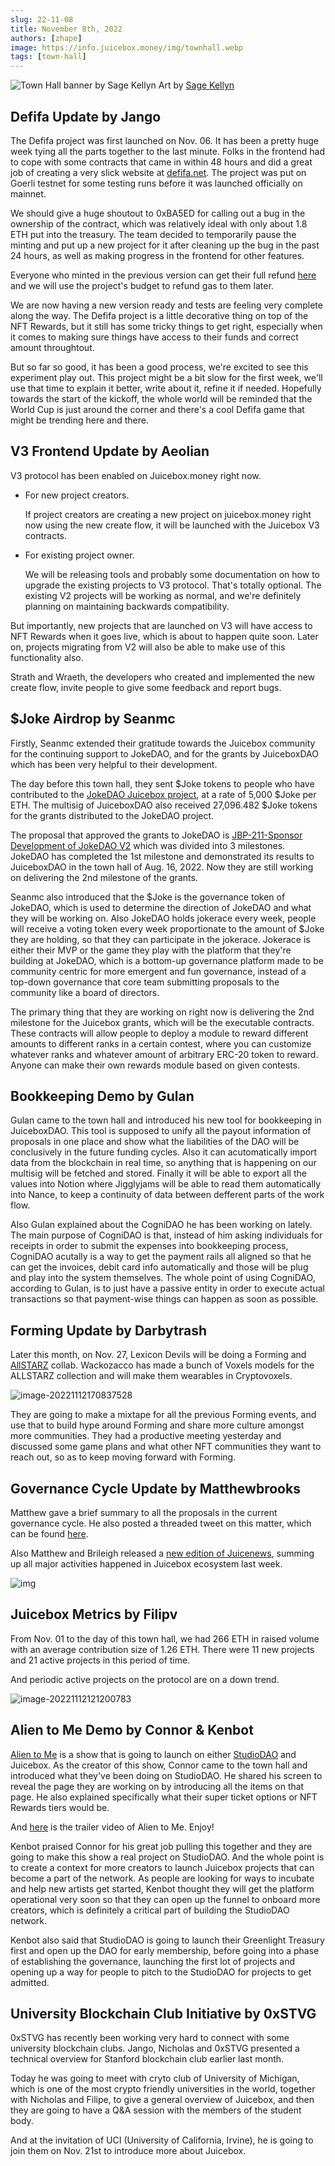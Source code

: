 ```yaml
---
slug: 22-11-08
title: November 8th, 2022
authors: [zhape]
image: https://info.juicebox.money/img/townhall.webp
tags: [town-hall]
---
```


![Town Hall banner by Sage Kellyn](/img/townhall.webp) 
Art by [Sage Kellyn](https://twitter.com/SageKellyn)


## Defifa Update by Jango

The Defifa project was first launched on Nov. 06.  It has been a pretty huge week tying all the parts together to the last minute. Folks in the frontend had to cope with some contracts that came in within 48 hours and did a great job of creating a very slick website at [defifa.net](https://www.defifa.net/).  The project was put on Goerli testnet for some testing runs before it was launched officially on mainnet.

We should give a huge shoutout to 0xBA5ED for calling out a bug in the ownership of the contract, which was relatively ideal with only about 1.8 ETH put into the treasury.  The team decided to temporarily pause the minting and put up a new project for it after cleaning up the bug in the past 24 hours, as well as making progress in the frontend for other features.

Everyone who minted in the previous version can get their full refund [here](https://take1.defifa.net/) and we will  use the project's budget to refund gas to them later.

 We are now having a new version ready and tests are feeling very complete along the way.  The Defifa project is a little decorative thing on top of the NFT Rewards, but it still has some tricky things to get right, especially when it comes to making sure things have access to their funds and correct amount throughtout.

But so far so good, it has been a good process, we're  excited to see this experiment play out. This project might be a bit slow for the first week, we'll use that time to explain it better, write about it, refine it if needed. Hopefully towards the start of the kickoff, the whole world will be reminded that the World Cup is just around the corner and there's a cool Defifa game that might be trending here and there.



## V3 Frontend Update by Aeolian

V3 protocol has been enabled on Juicebox.money right now. 

- For new project creators.   

  If project creators are creating a new project on juicebox.money right now using the new create flow, it will be launched with the Juicebox V3 contracts.    

- For existing project owner.   

  We will be releasing tools and probably some documentation on how to upgrade the existing projects to V3 protocol. That's totally optional. The existing V2 projects will be working as normal, and we're definitely planning on maintaining backwards compatibility.

But importantly, new projects that are launched on V3 will have access to NFT Rewards when it goes live, which is about to happen quite soon. Later on, projects migrating from V2 will also be able to make use of this functionality also.

Strath and Wraeth, the developers who created and implemented the new create flow, invite people to give some feedback and report bugs.



## $Joke Airdrop by Seanmc

Firstly, Seanmc extended their gratitude towards the Juicebox community for the continuing support to JokeDAO, and for the grants by JuiceboxDAO which has been very helpful to their development.

The day before this town hall, they sent $Joke tokens to people who have contributed to the [JokeDAO Juicebox project](https://juicebox.money/@jokedao), at a rate of 5,000 $Joke per ETH. The multisig of JuiceboxDAO also received 27,096.482 $Joke tokens for the grants distributed to the JokeDAO project.

The proposal that approved the grants to JokeDAO is [JBP-211-Sponsor Development of JokeDAO V2](https://juicetool.xyz/snapshot/jbdao.eth/proposal/0xecb6ba5ca205acb63cb430d6e94cb48e8b0ff8f1e83a0d1478d35f729ab1532f) which was divided into 3 milestones. JokeDAO has completed the 1st milestone and demonstrated its results to JuiceboxDAO in the town hall of Aug. 16, 2022. Now they are still working on delivering the 2nd milestone of the grants.

Seanmc also introduced that the $Joke is the governance token of JokeDAO, which is used to determine the direction of JokeDAO and what they will be working on. Also JokeDAO holds jokerace every week, people will receive a voting token every week proportionate to the amount of $Joke they are holding, so that they can participate in the jokerace. Jokerace is either their MVP or the game they play with the platform that they're building at JokeDAO, which is a bottom-up governance platform made to be community centric for more emergent and fun governance, instead of a top-down governance that core team submitting proposals to the community like a board of directors.

The primary thing that they are working on right now is delivering the 2nd milestone for the Juicebox grants, which will be the executable contracts. These contracts will allow people to deploy a module to reward different amounts to different ranks in a certain contest, where you can customize whatever ranks  and whatever amount of arbitrary ERC-20 token to reward. Anyone can make their own rewards module based on given contests.

## Bookkeeping Demo by Gulan

Gulan came to the town hall and introduced his new tool for bookkeeping in JuiceboxDAO. This tool is supposed to unify all the payout information of proposals in one place and show what the liabilities of the DAO will be conclusively in the future funding cycles. Also it can acutomatically import data from the blockchain in real time, so anything that is happening on our multisig will be fetched and stored. Finally it will be able to export all the values into Notion where Jigglyjams will be able to read them automatically into Nance, to keep a continuity of data between defferent parts of the work flow.

Also Gulan explained about the CogniDAO he has been working on lately. The main purpose of CogniDAO is that, instead of him asking individuals for receipts in order to submit the expenses into bookkeeping process, CogniDAO acutally is a way to get the payment rails all aligned so that he can get the invoices, debit card info automatically and those will be plug and play into the system themselves. The whole point of using CogniDAO, according to Gulan, is to just have a passive entity in order to execute actual transactions so that payment-wise things can happen as soon as possible.



## Forming Update by Darbytrash

Later this month, on Nov. 27, Lexicon Devils will be doing a Forming and [AllSTARZ](https://twitter.com/allstarz_nft) collab. Wackozacco has made a bunch of Voxels models for the ALLSTARZ collection and will make them wearables in Cryptovoxels.

![image-20221112170837528](image-20221112170837528.webp)

They are going to make a mixtape for all the previous Forming events, and use that to build hype around Forming and share more culture amongst more communities. They had a productive meeting yesterday and discussed some game plans and what other NFT communities they want to reach out, so as to keep moving forward with Forming.



## Governance Cycle Update by Matthewbrooks

Matthew gave a brief summary to all the proposals in the current governance cycle. He also posted a threaded tweet on this matter, which can be found [here](https://twitter.com/0xmatthewb/status/1590084862647578625?s=20&t=7gwlDDa9s27MUA6NNWP6-g).

Also Matthew and Brileigh released a [new edition of Juicenews](https://juicenews.beehiiv.com/p/juicenews-nov-08), summing up all major activities happened in Juicebox ecosystem last week.

![img](juicenews-nov-08-2022-1200px.webp)



## Juicebox Metrics by Filipv

From Nov. 01 to the day of this town hall, we had 266 ETH in raised volume with an average contribution size of 1.26 ETH. There were 11 new projects and 21 active projects in this period of time.

And periodic active projects on the protocol are on a down trend.

![image-20221112121200783](image-20221112121200783.webp)



## Alien to Me Demo by Connor & Kenbot

 [Alien to Me](https://twitter.com/Alien_to_Me) is a show that is going to launch on either [StudioDAO](https://www.studiodao.xyz/) and Juicebox. As the creator of this show, Connor came to the town hall and introduced what they've been doing on StudioDAO. He shared his screen to reveal the page they are working on by introducing all the items on that page. He also explained specifically what their super ticket options or NFT Rewards tiers would be. 

And [here](https://www.youtube.com/watch?v=SOE7Uw7y8H4) is the trailer video of Alien to Me. Enjoy!

Kenbot praised Connor for his great job pulling this together and they are going to make this show a real project on StudioDAO. And the whole point is to create a context for more creators to launch Juicebox projects that can become a part of the network. As people are looking for ways to incubate and help new artists get started, Kenbot thought they will get the platform operational very soon so that they can open up the funnel to onboard more creators, which is definitely a critical part of building the StudioDAO network. 

Kenbot also said that StudioDAO is going to launch their Greenlight Treasury first and open up the DAO for early membership, before going into a phase of establishing the governance, launching the first lot of projects and opening up a way for people to pitch to the StudioDAO for projects to get admitted.



## University Blockchain Club Initiative by 0xSTVG

0xSTVG has recently been working very hard to connect with some university blockchain clubs.  Jango, Nicholas and 0xSTVG presented a technical overview for Stanford blockchain club earlier last month. 

Today he was going to meet with cryto club of University of Michigan, which is one of the most crypto friendly universities in the world, together with Nicholas and Filipe, to give a general overview of Juicebox, and then they are going to have a Q&A session with the members of the student body.

And at the invitation of UCI (University of California, Irvine), he is going to join them on Nov. 21st to introduce more about Juicebox.



